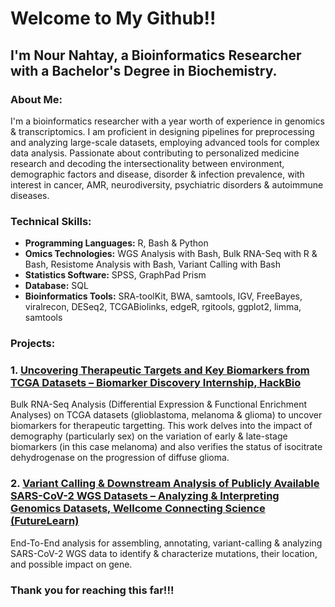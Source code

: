 # **Welcome to My Github!!**
## I'm Nour Nahtay, a Bioinformatics Researcher with a Bachelor's Degree in Biochemistry.

### About Me:
I'm a bioinformatics researcher with a year worth of experience in genomics & transcriptomics. I am proficient in designing pipelines for preprocessing and analyzing large-scale datasets, employing advanced tools for complex data analysis. Passionate about contributing to personalized medicine research and decoding the intersectionality between environment, demographic factors and disease, disorder & infection prevalence, with interest in cancer, AMR, neurodiversity, psychiatric disorders & autoimmune diseases.

### Technical Skills:
* **Programming Languages:** R, Bash & Python
* **Omics Technologies:** WGS Analysis with Bash, Bulk RNA-Seq with R & Bash, Resistome Analysis with Bash, Variant Calling with Bash
* **Statistics Software:** SPSS, GraphPad Prism
* **Database:** SQL
* **Bioinformatics Tools:** SRA-toolKit, BWA, samtools, IGV, FreeBayes, viralrecon, DESeq2, TCGABiolinks, edgeR, rgitools, ggplot2, limma, samtools

### Projects:
### 1. [Uncovering Therapeutic Targets and Key Biomarkers from TCGA Datasets – Biomarker Discovery Internship, HackBio](https://github.com/nournahtay/Biomarker_Discovery_Hackbio)
Bulk RNA-Seq Analysis (Differential Expression & Functional Enrichment Analyses) on TCGA datasets (glioblastoma, melanoma & glioma) to uncover biomarkers for therapeutic targetting. This work delves into the impact of demography (particularly sex) on the variation of early & late-stage biomarkers (in this case melanoma) and also verifies the status of isocitrate dehydrogenase on the progression of diffuse glioma. 

### 2. [Variant Calling & Downstream Analysis of Publicly Available SARS-CoV-2 WGS Datasets – Analyzing & Interpreting Genomics Datasets, Wellcome Connecting Science (FutureLearn)](https://github.com/nournahtay/Bioinformatics_for_Biologists_Genomic_Datasets)
End-To-End analysis for assembling, annotating, variant-calling & analyzing SARS-CoV-2 WGS data to identify & characterize mutations, their location, and possible impact on gene.


### Thank you for reaching this far!!!
